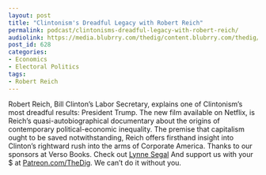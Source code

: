 ```yaml
---
layout: post
title: "Clintonism's Dreadful Legacy with Robert Reich"
permalink: podcast/clintonisms-dreadful-legacy-with-robert-reich/
audiolink: https://media.blubrry.com/thedig/content.blubrry.com/thedig/The_Dig_-_EP_72_-_Reich.mp3
post_id: 628
categories: 
- Economics
- Electoral Politics
tags: 
- Robert Reich
---
```


Robert Reich, Bill Clinton’s Labor Secretary, explains one of Clintonism’s most dreadful results: President Trump. The new film available on Netflix, is Reich’s quasi-autobiographical documentary about the origins of contemporary political-economic inequality. The premise that capitalism ought to be saved notwithstanding, Reich offers firsthand insight into Clinton’s rightward rush into the arms of Corporate America. Thanks to our sponsors at Verso Books. Check out [Lynne Segal](versobooks.com/books/2576-radical-happiness) And support us with your $ at [Patreon.com/TheDig](Patreon.com/TheDig). We can’t do it without you.